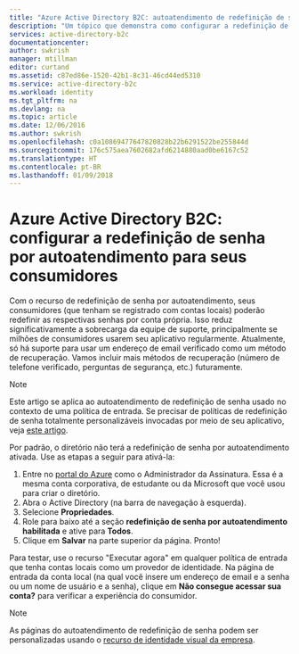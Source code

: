 ```yaml
---
title: "Azure Active Directory B2C: autoatendimento de redefinição de senha | Microsoft Docs"
description: "Um tópico que demonstra como configurar a redefinição de senha por autoatendimento para seus consumidores no Azure Active Directory B2C"
services: active-directory-b2c
documentationcenter: 
author: swkrish
manager: mtillman
editor: curtand
ms.assetid: c87ed86e-1520-42b1-8c31-46cd44ed5310
ms.service: active-directory-b2c
ms.workload: identity
ms.tgt_pltfrm: na
ms.devlang: na
ms.topic: article
ms.date: 12/06/2016
ms.author: swkrish
ms.openlocfilehash: c0a10869477647820828b22b6291522be255844d
ms.sourcegitcommit: 176c575aea7602682afd6214880aad0be6167c52
ms.translationtype: HT
ms.contentlocale: pt-BR
ms.lasthandoff: 01/09/2018
---
```

# <a name="azure-active-directory-b2c-set-up-self-service-password-reset-for-your-consumers"></a>Azure Active Directory B2C: configurar a redefinição de senha por autoatendimento para seus consumidores
Com o recurso de redefinição de senha por autoatendimento, seus consumidores (que tenham se registrado com contas locais) poderão redefinir as respectivas senhas por conta própria. Isso reduz significativamente a sobrecarga da equipe de suporte, principalmente se milhões de consumidores usarem seu aplicativo regularmente. Atualmente, só há suporte para usar um endereço de email verificado como um método de recuperação. Vamos incluir mais métodos de recuperação (número de telefone verificado, perguntas de segurança, etc.) futuramente.

> [!NOTE]
> Este artigo se aplica ao autoatendimento de redefinição de senha usado no contexto de uma política de entrada. Se precisar de políticas de redefinição de senha totalmente personalizáveis invocadas por meio de seu aplicativo, veja [este artigo](active-directory-b2c-reference-policies.md#create-a-password-reset-policy).
> 
> 

Por padrão, o diretório não terá a redefinição de senha por autoatendimento ativada. Use as etapas a seguir para ativá-la:

1. Entre no [portal do Azure](https://portal.azure.com/) como o Administrador da Assinatura. Essa é a mesma conta corporativa, de estudante ou da Microsoft que você usou para criar o diretório.
2. Abra o Active Directory (na barra de navegação à esquerda).
3. Selecione **Propriedades**.
4. Role para baixo até a seção **redefinição de senha por autoatendimento habilitada** e ative para **Todos**. 
5. Clique em **Salvar** na parte superior da página. Pronto!

Para testar, use o recurso "Executar agora" em qualquer política de entrada que tenha contas locais como um provedor de identidade. Na página de entrada da conta local (na qual você insere um endereço de email e a senha ou um nome de usuário e a senha), clique em **Não consegue acessar sua conta?** para verificar a experiência do consumidor.

> [!NOTE]
> As páginas do autoatendimento de redefinição de senha podem ser personalizadas usando o [recurso de identidade visual da empresa](../active-directory/customize-branding.md).
> 
> 

